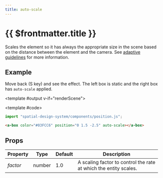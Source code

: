 ```yaml
---
title: auto-scale
---
```


<script setup lang="ts">
import { ref, onMounted } from "vue";
import ComponentExample from "../vue/ComponentExample.vue";

const renderScene = ref(false);

onMounted(async () => {
  try {
    await import("spatial-design-system/components/position.js");
    renderScene.value = true;
  } catch (e) {
    console.error(e);
  }
});
</script>

# {{ $frontmatter.title }}

Scales the element so it has always the appropriate size in the scene based on the distance between the element and the camera. See [adaptive guidelines](/guidelines/adaptive) for more information.

## Example

Move back (S key) and see the effect. The left box is static and the right box has `auto-scale` applied.

<ComponentExample>

<template #output v-if="renderScene">
  <a-box color="#8A8A8A" position="-0.6 1.5 -2.5"></a-box>
  <a-box color="#03FCC6" position="0.6 1.5 -2.5" auto-scale></a-box>
  <a-box position="0 0.95 -2.5" width="5" height="0.1" depth="1" src="../grid-light-1850w.png"></a-box>
</template>

<template #code>  

```js
import "spatial-design-system/components/position.js";
```

```html
<a-box color="#03FCC6" position="0 1.5 -2.5" auto-scale></a-box>
```

</template>

</ComponentExample>

## Props

| Property | Type      | Default | Description                    |
|----------|-----------|---------|--------------------------------|
| _factor_   | number    | 1.0       | A scaling factor to control the rate at which the entity scales.